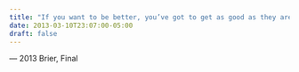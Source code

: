 ```yaml
---
title: "If you want to be better, you’ve got to get as good as they are"
date: 2013-03-10T23:07:00-05:00
draft: false
---
```

— 2013 Brier, Final
<!--more--> 

